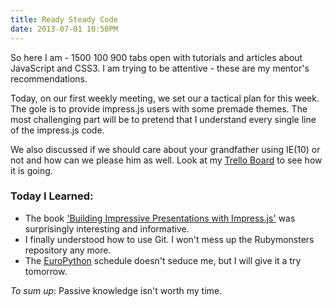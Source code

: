 ```yaml
---
title: Ready Steady Code
date: 2013-07-01 10:50PM
---
```

So here I am - 1500 100 900 tabs open with tutorials and articles about JavaScript and CSS3. I am trying to be attentive - these are my mentor's recommendations.

Today, on our first weekly meeting, we set our a tactical plan for this week. The gole is to provide impress.js users with some premade themes. The most challenging part will be to pretend that I understand every single line of the impress.js code.

We also discussed if we should care about your grandfather using IE(10) or not and how can we please him as well. Look at my [Trello Board](https://trello.com/board/impress-js-summer-of-code/51bee39938cdf46401002f4e) to see how it is going.


### Today I Learned:
* The book ['Building Impressive Presentations with Impress.js'](http://www.amazon.com/dp/1849696489) was surprisingly interesting and informative.
* I finally understood how to use Git. I won't mess up the  Rubymonsters repository any more.
* The [EuroPython](https://ep2013.europython.eu/p3/live/) schedule doesn't seduce me, but I will give it a try tomorrow.

_To sum up_:
Passive knowledge isn't worth my time.
